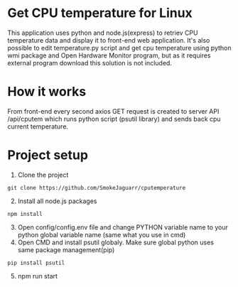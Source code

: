 # Get CPU temperature for Linux
This application uses python and node.js(express) to retriev CPU temperature data and display it to front-end web application.
It's also possible to edit temperature.py script and get cpu temperature using python wmi package and Open Hardware Monitor program, but as it requires external program download this solution is not included.

# How it works 
From front-end every second axios GET request is created to server API /api/cputem which runs python script (psutil library) and sends back cpu current temperature.

# Project setup
1) Clone the project
```
git clone https://github.com/SmokeJaguarr/cputemperature
```
2) Install all node.js packages
```
npm install
```
3) Open config/config.env file and change PYTHON variable name to your python global variable name (same what you use in cmd)
4) Open CMD and install psutil globaly. Make sure global python uses same package management(pip)
```
pip install psutil
```
5) npm run start
